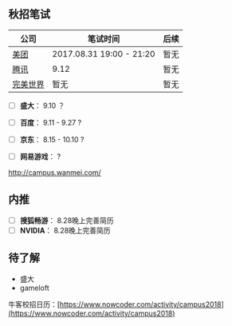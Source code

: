 
## 秋招笔试
| 公司 | 笔试时间 | 后续 |
| --- | --- | --- |
| [美团](http://campus.meituan.com) | 2017.08.31 19:00 - 21:20 | 暂无 |
| [腾讯](http://join.qq.com/index.php) | 9.12 | 暂无 |
| [完美世界](http://campus.wanmei.com/) | 暂无 | 暂无 |


- [ ] **盛大**： 9.10 ？
- [ ] **百度**： 9.11 - 9.27 ?
- [ ] **京东**： 8.15 - 10.10 ?
- [ ] **网易游戏**： ?


http://campus.wanmei.com/
## 内推
- [ ] **搜狐畅游**： 8.28晚上完善简历
- [ ] **NVIDIA**： 8.28晚上完善简历

## 待了解
* 盛大
* gameloft


牛客校招日历：[https://www.nowcoder.com/activity/campus2018](https://www.nowcoder.com/activity/campus2018)
